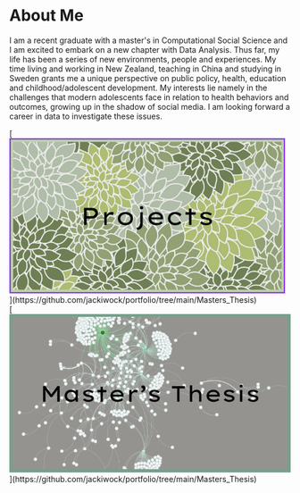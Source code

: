 # About Me

I am a recent graduate with a master's in Computational Social Science and I am excited to embark on a new chapter with Data Analysis. Thus far, my life has been a series of new environments, people and experiences. My time living and working in New Zealand, teaching in China and studying in Sweden grants me a unique perspective on public policy, health, education and childhood/adolescent development. My interests lie namely in the challenges that modern adolescents face in relation to health behaviors and outcomes, growing up in the shadow of social media. I am looking forward a career in data to investigate these issues. 

<span style="display: inline-block; margin-right: 10px;">
  [<img src="Screenshot 2024-03-16 at 11.39.33.png">](https://github.com/jackiwock/portfolio/tree/main/Masters_Thesis)
</span>

<span style="display: inline-block;">
  [<img src="Screenshot 2024-03-16 at 11.45.56.png">](https://github.com/jackiwock/portfolio/tree/main/Masters_Thesis)
</span>



